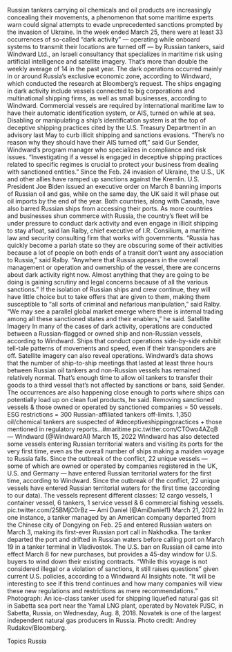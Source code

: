 Russian tankers carrying oil chemicals and oil products are increasingly concealing their movements, a phenomenon that some maritime experts warn could signal attempts to evade unprecedented sanctions prompted by the invasion of Ukraine.
In the week ended March 25, there were at least 33 occurrences of so-called “dark activity” — operating while onboard systems to transmit their locations are turned off — by Russian tankers, said Windward Ltd., an Israeli consultancy that specializes in maritime risk using artificial intelligence and satellite imagery. That’s more than double the weekly average of 14 in the past year.
The dark operations occurred mainly in or around Russia’s exclusive economic zone, according to Windward, which conducted the research at Bloomberg’s request. The ships engaging in dark activity include vessels connected to big corporations and multinational shipping firms, as well as small businesses, according to Windward.
Commercial vessels are required by international maritime law to have their automatic identification system, or AIS, turned on while at sea. Disabling or manipulating a ship’s identification system is at the top of deceptive shipping practices cited by the U.S. Treasury Department in an advisory last May to curb illicit shipping and sanctions evasions.
“There’s no reason why they should have their AIS turned off,” said Gur Sender, Windward’s program manager who specializes in compliance and risk issues. “Investigating if a vessel is engaged in deceptive shipping practices related to specific regimes is crucial to protect your business from dealing with sanctioned entities.”
Since the Feb. 24 invasion of Ukraine, the U.S., UK and other allies have ramped up sanctions against the Kremlin. U.S. President Joe Biden issued an executive order on March 8 banning imports of Russian oil and gas, while on the same day, the UK said it will phase out oil imports by the end of the year. Both countries, along with Canada, have also barred Russian ships from accessing their ports.
As more countries and businesses shun commerce with Russia, the country’s fleet will be under pressure to conduct dark activity and even engage in illicit shipping to stay afloat, said Ian Ralby, chief executive of I.R. Consilium, a maritime law and security consulting firm that works with governments.
“Russia has quickly become a pariah state so they are obscuring some of their activities because a lot of people on both ends of a transit don’t want any association to Russia,” said Ralby. “Anywhere that Russia appears in the overall management or operation and ownership of the vessel, there are concerns about dark activity right now. Almost anything that they are going to be doing is gaining scrutiny and legal concerns because of all the various sanctions.”
If the isolation of Russian ships and crew continue, they will have little choice but to take offers that are given to them, making them susceptible to “all sorts of criminal and nefarious manipulation,” said Ralby. “We may see a parallel global market emerge where there is internal trading among all these sanctioned states and their enablers,” he said.
Satellite Imagery
In many of the cases of dark activity, operations are conducted between a Russian-flagged or owned ship and non-Russian vessels, according to Windward. Ships that conduct operations side-by-side exhibit tell-tale patterns of movements and speed, even if their transponders are off. Satellite imagery can also reveal operations.
Windward’s data shows that the number of ship-to-ship meetings that lasted at least three hours between Russian oil tankers and non-Russian vessels has remained relatively normal. That’s enough time to allow oil tankers to transfer their goods to a third vessel that’s not affected by sanctions or bans, said Sender.
The occurrences are also happening close enough to ports where ships can potentially load up on clean fuel products, he said.
Removing sanctioned vessels & those owned or operated by sanctioned companies = 50 vessels. ESG restrictions = 300 Russian-affiliated tankers off-limits. 1,350 oil/chemical tankers are suspected of #deceptiveshippingpractices + those mentioned in regulatory reports…#maritime pic.twitter.com/CTOwo4AZqB
— Windward (@WindwardAI) March 15, 2022
Windward has also detected some vessels entering Russian territorial waters and visiting its ports for the very first time, even as the overall number of ships making a maiden voyage to Russia falls.
Since the outbreak of the conflict, 22 unique vessels — some of which are owned or operated by companies registered in the UK, U.S. and Germany — have entered Russian territorial waters for the first time, according to Windward.
Since the outbreak of the conflict, 22 unique vessels have entered Russian territorial waters for the first time (according to our data). The vessels represent different classes: 12 cargo vessels, 1 container vessel, 6 tankers, 1 service vessel & 6 commercial fishing vessels. pic.twitter.com/25BMjC0rBz
— Ami Daniel (@AmiDaniel1) March 21, 2022
In one instance, a tanker managed by an American company departed from the Chinese city of Dongying on Feb. 25 and entered Russian waters on March 3, making its first-ever Russian port call in Nakhodka. The tanker departed the port and drifted in Russian waters before calling port on March 19 in a tanker terminal in Vladivostok.
The U.S. ban on Russian oil came into effect March 8 for new purchases, but provides a 45-day window for U.S. buyers to wind down their existing contracts.
“While this voyage is not considered illegal or a violation of sanctions, it still raises questions” given current U.S. policies, according to a Windward AI Insights note. “It will be interesting to see if this trend continues and how many companies will view these new regulations and restrictions as mere recommendations.”
Photograph: An ice-class tanker used for shipping liquefied natural gas sit in Sabetta sea port near the Yamal LNG plant, operated by Novatek PJSC, in Sabetta, Russia, on Wednesday, Aug. 8, 2018. Novatek is one of the largest independent natural gas producers in Russia. Photo credit: Andrey Rudakov/Bloomberg.

Topics
Russia
